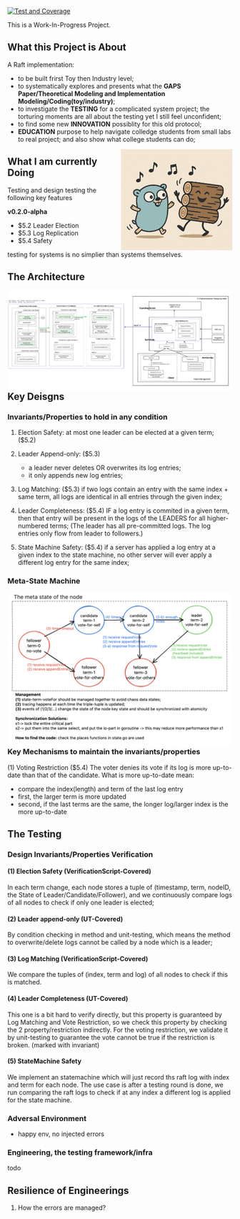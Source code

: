 [![Test and Coverage](https://github.com/maki3cat/mkraft/actions/workflows/test-coverage.yml/badge.svg?branch=main)](https://github.com/maki3cat/mkraft/actions/workflows/test-coverage.yml)

This is a Work-In-Progress Project.

## What this Project is About

A Raft implementation:
- to be built frirst Toy then Industry level;
- to systematically explores and presents what the **GAPS Paper/Theoretical Modeling and Implementation Modeling/Coding(toy/industry)**;
- to investigate the **TESTING** for a complicated system project; the torturing moments are all about the testing yet I still feel unconfident;
- to find some new **INNOVATION** possiblity for this old protocol;
- **EDUCATION** purpose to help navigate colledge students from small labs to real project; and also show what college students can do;

<img src="img/logo.jpg" alt="My Image" align="right" width="250">


## What I am currently Doing

Testing and design testing the following key features

<b> v0.2.0-alpha </b>
- $5.2 Leader Election
- $5.3 Log Replication
- $5.4 Safety

testing for systems is no simplier than systems themselves.

## The Architecture

<a href="img/impl_design_v1.jpg">
  <img src="img/impl_design_v1.jpg" alt="design-v1" align="right">
</a>


## Key Deisgns
### Invariants/Properties to hold in any condition

1. Election Safety:
at most one leader can be elected at a given term; ($5.2)

2. Leader Append-only: ($5.3)
    - a leader never deletes OR overwrites its log entries;
    - it only appends new log entries;

3. Log Matching: ($5.3)
if two logs contain an entry with the same index + same term, 
all logs are identical in all entries through the given index;

4. Leader Completeness: ($5.4)
IF a log entry is commited in a given term,
then that entry will be present in the logs of the LEADERS for all higher-numbered terms;
(The leader has all pre-committed logs. The log entries only flow from leader to followers.)

5. State Machine Safety: ($5.4)
if a server has applied a log entry at a given index to the state machine, 
no other server will ever apply a different log entry for the same index; 

### Meta-State Machine
<a href="img/impl_design_state_v2.jpg">
  <img src="img/impl_design_state_v2.jpg" alt="design-v1" align="right">
</a>


### Key Mechanisms to maintain the invariants/properties

(1) Voting Restriction ($5.4)
The voter denies its vote if its log is more up-to-date than that of the candidate.
What is more up-to-date mean:
- compare the index(length) and term of the last log entry
- first, the larger term is more updated
- second, if the last terms are the same, the longer log/larger index is the more up-to-date


## The Testing 

### Design Invariants/Properties Verification

#### (1) Election Safety (VerificationScript-Covered)
In each term change, each node stores a tuple of (timestamp, term, nodeID, the State of Leader/Candidate/Follower),
and we continuously compare logs of all nodes to check if only one leader is elected;

#### (2) Leader append-only (UT-Covered)
By condition checking in method and unit-testing, which means the method to overwrite/delete logs cannot be called
by a node which is a leader;

#### (3) Log Matching (VerificationScript-Covered)
We compare the tuples of (index, term and log) of all nodes to check if this is matched.

#### (4) Leader Completeness (UT-Covered)
This one is a bit hard to verify directly, but this property is guaranteed by Log Matching and Vote Restriction,
so we check this property by checking the 2 property/restriction indirectly.
For the voting restriction, we validate it by unit-testing to guarantee the vote cannot be true if the restriction is broken.
(marked with invariant)

#### (5) StateMachine Safety
We implement an statemachine which will just record ths raft log with index and term for each node.
The use case is after a testing round is done, we run comparing
the raft logs to check if at any index a different log is applied for the state machine.

### Adversal Environment
- happy env, no injected errors

### Engineering, the testing framework/infra
todo


## Resilience of Engineerings 

1) How the errors are managed?
